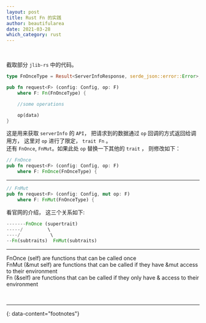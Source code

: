 ```yaml
---
layout: post
title: Rust Fn 的实践
author: beautifularea
date: 2021-03-28
which_category: rust
---
```


<br>

截取部分 `jlib-rs` 中的代码。  
```rust
type FnOnceType = Result<ServerInfoResponse, serde_json::error::Error>;

pub fn request<F> (config: Config, op: F)
    where F: Fn(FnOnceType) {

    //some operations

    op(data)
}
```
这是用来获取 `serverInfo` 的 `API`， 把请求到的数据通过 `op` 回调的方式返回给调用方， 这里对 `op` 进行了限定， `trait Fn` 。  
还有 `FnOnce`, `FnMut`。如果此处 `op` 替换一下其他的 `trait` ， 则修改如下：  
```rust
// FnOnce
pub fn request<F> (config: Config, op: F)
    where F: FnOnce(FnOnceType) {
```
***
```rust
// FnMut
pub fn request<F> (config: Config, mut op: F)
    where F: FnMut(FnOnceType) {
```

看官网的介绍， 这三个关系如下:  
```rust
-------FnOnce (supertrait)
-----/         \
----/           \
--Fn(subtraits)  FnMut(subtraits)
```

***

FnOnce (self) are functions that can be called once   
FnMut (&mut self) are functions that can be called if they have &mut access to their environment  
Fn (&self) are functions that can be called if they only have & access to their environment  

<br>

---
{: data-content="footnotes"}

[^1]: [FnOnce](https://doc.rust-lang.org/std/ops/trait.FnOnce.html)  
[^2]: [FnMut](https://doc.rust-lang.org/std/ops/trait.FnMut.html)  
[^3]: [Fn](https://doc.rust-lang.org/std/ops/trait.Fn.html) 
[^4]: xxx 
